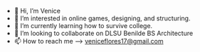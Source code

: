 - 👋 Hi, I’m Venice
- 👀 I’m interested in online games, designing, and structuring.
- 🌱 I’m currently learning how to survive college.
- 💞️ I’m looking to collaborate on DLSU Benilde BS Architecture
- 📫 How to reach me --> veniceflores17@gmail.com 

<!---
hyerinssi/hyerinssi is a ✨ special ✨ repository because its `README.md` (this file) appears on your GitHub profile.
You can click the Preview link to take a look at your changes.
--->
